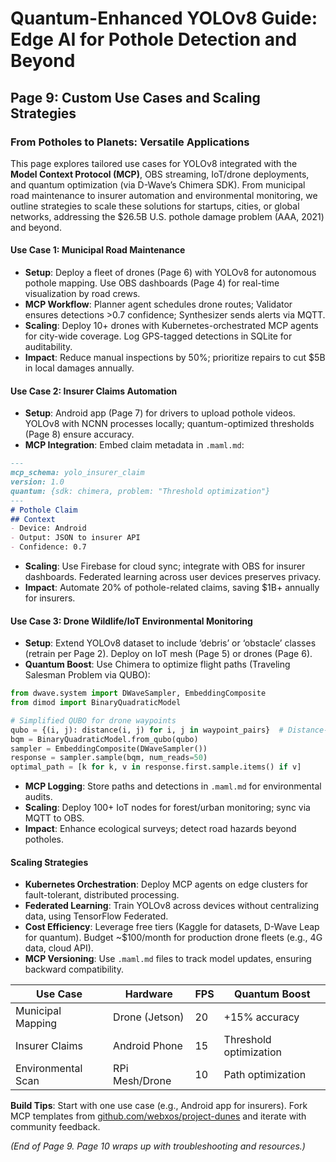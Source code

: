 # Quantum-Enhanced YOLOv8 Guide: Edge AI for Pothole Detection and Beyond

## Page 9: Custom Use Cases and Scaling Strategies

### From Potholes to Planets: Versatile Applications

This page explores tailored use cases for YOLOv8 integrated with the **Model Context Protocol (MCP)**, OBS streaming, IoT/drone deployments, and quantum optimization (via D-Wave’s Chimera SDK). From municipal road maintenance to insurer automation and environmental monitoring, we outline strategies to scale these solutions for startups, cities, or global networks, addressing the $26.5B U.S. pothole damage problem (AAA, 2021) and beyond.

#### Use Case 1: Municipal Road Maintenance
- **Setup**: Deploy a fleet of drones (Page 6) with YOLOv8 for autonomous pothole mapping. Use OBS dashboards (Page 4) for real-time visualization by road crews.
- **MCP Workflow**: Planner agent schedules drone routes; Validator ensures detections >0.7 confidence; Synthesizer sends alerts via MQTT.
- **Scaling**: Deploy 10+ drones with Kubernetes-orchestrated MCP agents for city-wide coverage. Log GPS-tagged detections in SQLite for auditability.
- **Impact**: Reduce manual inspections by 50%; prioritize repairs to cut $5B in local damages annually.

#### Use Case 2: Insurer Claims Automation
- **Setup**: Android app (Page 7) for drivers to upload pothole videos. YOLOv8 with NCNN processes locally; quantum-optimized thresholds (Page 8) ensure accuracy.
- **MCP Integration**: Embed claim metadata in `.maml.md`:
```markdown
---
mcp_schema: yolo_insurer_claim
version: 1.0
quantum: {sdk: chimera, problem: "Threshold optimization"}
---
# Pothole Claim
## Context
- Device: Android
- Output: JSON to insurer API
- Confidence: 0.7
```
- **Scaling**: Use Firebase for cloud sync; integrate with OBS for insurer dashboards. Federated learning across user devices preserves privacy.
- **Impact**: Automate 20% of pothole-related claims, saving $1B+ annually for insurers.

#### Use Case 3: Drone Wildlife/IoT Environmental Monitoring
- **Setup**: Extend YOLOv8 dataset to include ‘debris’ or ‘obstacle’ classes (retrain per Page 2). Deploy on IoT mesh (Page 5) or drones (Page 6).
- **Quantum Boost**: Use Chimera to optimize flight paths (Traveling Salesman Problem via QUBO):
```python
from dwave.system import DWaveSampler, EmbeddingComposite
from dimod import BinaryQuadraticModel

# Simplified QUBO for drone waypoints
qubo = {(i, j): distance(i, j) for i, j in waypoint_pairs}  # Distance-based costs
bqm = BinaryQuadraticModel.from_qubo(qubo)
sampler = EmbeddingComposite(DWaveSampler())
response = sampler.sample(bqm, num_reads=50)
optimal_path = [k for k, v in response.first.sample.items() if v]
```
- **MCP Logging**: Store paths and detections in `.maml.md` for environmental audits.
- **Scaling**: Deploy 100+ IoT nodes for forest/urban monitoring; sync via MQTT to OBS.
- **Impact**: Enhance ecological surveys; detect road hazards beyond potholes.

#### Scaling Strategies
- **Kubernetes Orchestration**: Deploy MCP agents on edge clusters for fault-tolerant, distributed processing.
- **Federated Learning**: Train YOLOv8 across devices without centralizing data, using TensorFlow Federated.
- **Cost Efficiency**: Leverage free tiers (Kaggle for datasets, D-Wave Leap for quantum). Budget ~$100/month for production drone fleets (e.g., 4G data, cloud API).
- **MCP Versioning**: Use `.maml.md` files to track model updates, ensuring backward compatibility.

| Use Case            | Hardware         | FPS | Quantum Boost        |
|---------------------|------------------|-----|----------------------|
| Municipal Mapping   | Drone (Jetson)   | 20  | +15% accuracy        |
| Insurer Claims      | Android Phone    | 15  | Threshold optimization |
| Environmental Scan  | RPi Mesh/Drone   | 10  | Path optimization    |

**Build Tips**: Start with one use case (e.g., Android app for insurers). Fork MCP templates from [github.com/webxos/project-dunes](https://github.com/webxos/project-dunes) and iterate with community feedback.

*(End of Page 9. Page 10 wraps up with troubleshooting and resources.)*